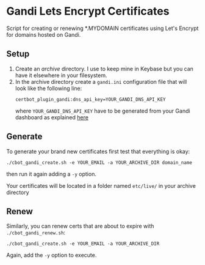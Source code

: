 # Gandi Lets Encrypt Certificates

Script for creating or renewing *.MYDOMAIN certificates using Let's Encrypt for domains hosted on Gandi. 

## Setup
 1. Create an _archive_ directory. I use to keep mine in Keybase but you can have it elsewhere in your filesystem.
 1. In the archive directory create a `gandi.ini` configuration file that will look like the following line:
    ```
    certbot_plugin_gandi:dns_api_key=YOUR_GANDI_DNS_API_KEY
    ```
    where `YOUR_GANDI_DNS_API_KEY` have to be generated from your Gandi dashboard as
    explained [here](https://docs.gandi.net/en/domain_names/advanced_users/api.html)

## Generate
To generate your brand new certificates first test that everything is okay:
```
./cbot_gandi_create.sh -e YOUR_EMAIL -a YOUR_ARCHIVE_DIR domain_name
```
then run it again adding a `-y` option.

Your certificates will be located in a folder named `etc/live/` in your archive directory

## Renew
Similarly, you can renew certs that are about to expire with `./cbot_gandi_renew.sh`:
```
./cbot_gandi_create.sh -e YOUR_EMAIL -a YOUR_ARCHIVE_DIR
```
Again, add the `-y` option to execute. 
